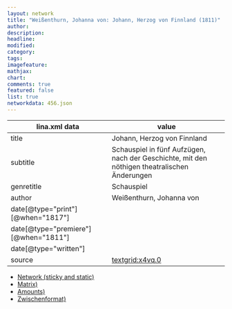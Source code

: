 ```yaml
---
layout: network
title: "Weißenthurn, Johanna von: Johann, Herzog von Finnland (1811)"
author:
description:
headline:
modified:
category:
tags:
imagefeature: 
mathjax: 
chart: 
comments: true
featured: false
list: true
networkdata: 456.json
---
```

lina.xml data  | value
------------- | -------------
title|Johann, Herzog von Finnland
subtitle|Schauspiel in fünf Aufzügen, nach der Geschichte, mit den nöthigen theatralischen Änderungen
genretitle|Schauspiel
author|Weißenthurn, Johanna von
date[@type="print"][@when="1817"]|
date[@type="premiere"][@when="1811"]|
date[@type="written"]|
source|[textgrid:x4vq.0](https://textgridlab.org/1.0/tgcrud-public/rest/textgrid:x4vq.0/data)



* [Network (sticky and static)](/linas/network456)
* [Matrix)](/linas/matrix456)
* [Amounts)](/linas/amount456)
* [Zwischenformat)](/linas/lina456 )
